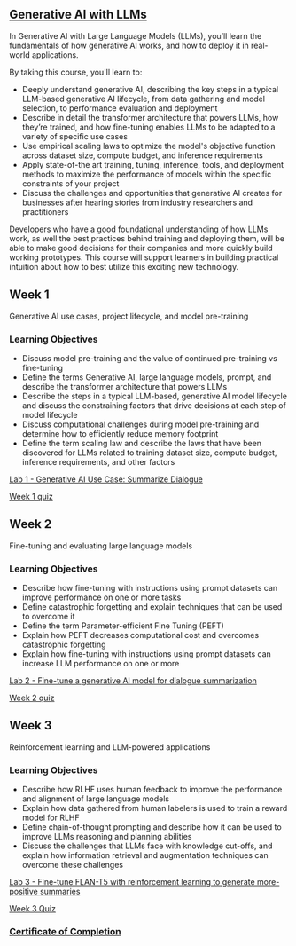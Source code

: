 ## [Generative AI with LLMs](https://www.deeplearning.ai/courses/generative-ai-with-llms/)
In Generative AI with Large Language Models (LLMs), you’ll learn the fundamentals of how generative AI works, and how to deploy it in real-world applications.

By taking this course, you'll learn to:
- Deeply understand generative AI, describing the key steps in a typical LLM-based generative AI lifecycle, from data gathering and model selection, to performance evaluation and deployment
- Describe in detail the transformer architecture that powers LLMs, how they’re trained, and how fine-tuning enables LLMs to be adapted to a variety of specific use cases
- Use empirical scaling laws to optimize the model's objective function across dataset size, compute budget, and inference requirements
- Apply state-of-the art training, tuning, inference, tools, and deployment methods to maximize the performance of models within the specific constraints of your project
- Discuss the challenges and opportunities that generative AI creates for businesses after hearing stories from industry researchers and practitioners

Developers who have a good foundational understanding of how LLMs work, as well the best practices behind training and deploying them, will be able to make good decisions for their companies and more quickly build working prototypes. This course will support learners in building practical intuition about how to best utilize this exciting new technology.

## Week 1
Generative AI use cases, project lifecycle, and model pre-training

### Learning Objectives
- Discuss model pre-training and the value of continued pre-training vs fine-tuning
- Define the terms Generative AI, large language models, prompt, and describe the transformer architecture that powers LLMs
- Describe the steps in a typical LLM-based, generative AI model lifecycle and discuss the constraining factors that drive decisions at each step of model lifecycle
- Discuss computational challenges during model pre-training and determine how to efficiently reduce memory footprint
- Define the term scaling law and describe the laws that have been discovered for LLMs related to training dataset size, compute budget, inference requirements, and other factors

[Lab 1 - Generative AI Use Case: Summarize Dialogue](https://github.com/FAISALKABIR/Coursera_CourseWork/blob/main/Generative%20AI%20with%20Large%20Language%20Models/Week%201/Lab_1_summarize_dialogue.ipynb)

[Week 1 quiz](https://github.com/FAISALKABIR/Coursera_CourseWork/blob/main/Generative%20AI%20with%20Large%20Language%20Models/Week%201/Week%201%20quiz.pdf)

## Week 2
Fine-tuning and evaluating large language models

### Learning Objectives
- Describe how fine-tuning with instructions using prompt datasets can improve performance on one or more tasks
- Define catastrophic forgetting and explain techniques that can be used to overcome it
- Define the term Parameter-efficient Fine Tuning (PEFT)
- Explain how PEFT decreases computational cost and overcomes catastrophic forgetting
- Explain how fine-tuning with instructions using prompt datasets can increase LLM performance on one or more 

[Lab 2 - Fine-tune a generative AI model for dialogue summarization](https://github.com/FAISALKABIR/Coursera_CourseWork/blob/main/Generative%20AI%20with%20Large%20Language%20Models/Week%202/Lab_2_fine_tune_generative_ai_model.ipynb)

[Week 2 quiz](https://github.com/FAISALKABIR/Coursera_CourseWork/blob/main/Generative%20AI%20with%20Large%20Language%20Models/Week%202/Week%202%20quiz.pdf)

## Week 3
Reinforcement learning and LLM-powered applications

### Learning Objectives
- Describe how RLHF uses human feedback to improve the performance and alignment of large language models
- Explain how data gathered from human labelers is used to train a reward model for RLHF
- Define chain-of-thought prompting and describe how it can be used to improve LLMs reasoning and planning abilities
- Discuss the challenges that LLMs face with knowledge cut-offs, and explain how information retrieval and augmentation techniques can overcome these challenges

[Lab 3 - Fine-tune FLAN-T5 with reinforcement learning to generate more-positive summaries](https://github.com/FAISALKABIR/Coursera_CourseWork/blob/main/Generative%20AI%20with%20Large%20Language%20Models/Week%203/Lab_3_fine_tune_model_to_detoxify_summaries.ipynb)

[Week 3 Quiz](https://github.com/FAISALKABIR/Coursera_CourseWork/blob/main/Generative%20AI%20with%20Large%20Language%20Models/Week%203/Week%203%20quiz.pdf)

### [Certificate of Completion](https://www.coursera.org/account/accomplishments/certificate/WE6XSJUBFN7C)
